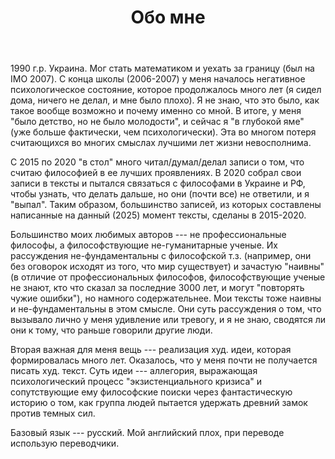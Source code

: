 ﻿---
title: "Обо мне"
weight: 1
slug: "about-me"
---

1990 г.р. Украина. Мог стать математиком и уехать за границу (был на IMO 2007). С конца школы (2006-2007) у меня началось негативное психологическое состояние, которое продолжалось много лет (я сидел дома, ничего не делал, и мне было плохо). Я не знаю, что это было, как такое вообще возможно и почему именно со мной. В итоге, у меня "было детство, но не было молодости", и сейчас я "в глубокой яме" (уже больше фактически, чем психологически). Эта во многом потеря считающихся во многих смыслах лучшими лет жизни невосполнима.

С 2015 по 2020 "в стол" много читал/думал/делал записи о том, что считаю философией в ее лучших проявлениях. В 2020 собрал свои записи в тексты и пытался связаться с философами в Украине и РФ, чтобы узнать, что делать дальше, но они (почти все) не ответили, и я "выпал". Таким образом, большинство записей, из которых составлены написанные на данный (2025) момент тексты, сделаны в 2015-2020. 

Большинство моих любимых авторов --- не профессиональные философы, а философствующие не-гуманитарные ученые. Их рассуждения не-фундаментальны с философской т.з. (например, они без оговорок исходят из того, что мир существует) и зачастую "наивны" (в отличие от профессиональных философов, философствующие ученые не знают, кто что сказал за последние 3000 лет, и могут "повторять чужие ошибки"), но намного содержательнее. Мои тексты тоже наивны и не-фундаментальны в этом смысле. Они суть рассуждения о том, что вызывало лично у меня удивление или тревогу, и я не знаю, сводятся ли они к тому, что раньше говорили другие люди. 

Вторая важная для меня вещь --- реализация худ. идеи, которая формировалась много лет. Оказалось, что у меня почти не получается писать худ. текст. Суть идеи --- аллегория, выражающая психологический процесс "экзистенциального кризиса" и сопутствующие ему философские поиски через фантастическую историю о том, как группа людей пытается удержать древний замок против темных сил. 

Базовый язык --- русский. Мой английский плох, при переводе использую переводчики. 
